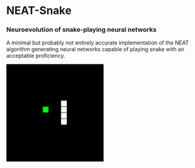 # NEAT-Snake

### Neuroevolution of snake-playing neural networks

A minimal but probably not entirely accurate implementation of the NEAT algorithm generating neural networks capable of playing snake with an acceptable proficiency.

![After 150 generations](/150.gif)
